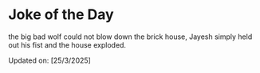 # Joke of the Day

<!-- #joke -->
the big bad wolf could not blow down the brick house, Jayesh simply held out his fist and the house exploded.

Updated on: [25/3/2025]
<!-- #jokeEnd -->